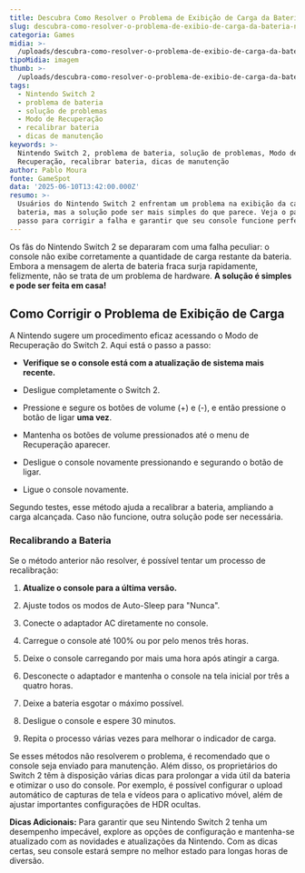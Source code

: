 ```yaml
---
title: Descubra Como Resolver o Problema de Exibição de Carga da Bateria no Switch 2
slug: descubra-como-resolver-o-problema-de-exibio-de-carga-da-bateria-no-switch-2
categoria: Games
midia: >-
  /uploads/descubra-como-resolver-o-problema-de-exibio-de-carga-da-bateria-no-switch-2-thumb.jpg
tipoMidia: imagem
thumb: >-
  /uploads/descubra-como-resolver-o-problema-de-exibio-de-carga-da-bateria-no-switch-2-thumb.jpg
tags:
  - Nintendo Switch 2
  - problema de bateria
  - solução de problemas
  - Modo de Recuperação
  - recalibrar bateria
  - dicas de manutenção
keywords: >-
  Nintendo Switch 2, problema de bateria, solução de problemas, Modo de
  Recuperação, recalibrar bateria, dicas de manutenção
author: Pablo Moura
fonte: GameSpot
data: '2025-06-10T13:42:00.000Z'
resumo: >-
  Usuários do Nintendo Switch 2 enfrentam um problema na exibição da carga da
  bateria, mas a solução pode ser mais simples do que parece. Veja o passo a
  passo para corrigir a falha e garantir que seu console funcione perfeitamente.
---
```


Os fãs do Nintendo Switch 2 se depararam com uma falha peculiar: o console não exibe corretamente a quantidade de carga restante da bateria. Embora a mensagem de alerta de bateria fraca surja rapidamente, felizmente, não se trata de um problema de hardware. **A solução é simples e pode ser feita em casa!**

## Como Corrigir o Problema de Exibição de Carga

A Nintendo sugere um procedimento eficaz acessando o Modo de Recuperação do Switch 2. Aqui está o passo a passo:

- **Verifique se o console está com a atualização de sistema mais recente.**

- Desligue completamente o Switch 2.

- Pressione e segure os botões de volume (+) e (-), e então pressione o botão de ligar **uma vez**.

- Mantenha os botões de volume pressionados até o menu de Recuperação aparecer.

- Desligue o console novamente pressionando e segurando o botão de ligar.

- Ligue o console novamente.

Segundo testes, esse método ajuda a recalibrar a bateria, ampliando a carga alcançada. Caso não funcione, outra solução pode ser necessária.

### Recalibrando a Bateria

Se o método anterior não resolver, é possível tentar um processo de recalibração:

1. **Atualize o console para a última versão.**

2. Ajuste todos os modos de Auto-Sleep para "Nunca".

3. Conecte o adaptador AC diretamente no console.

4. Carregue o console até 100% ou por pelo menos três horas.

5. Deixe o console carregando por mais uma hora após atingir a carga.

6. Desconecte o adaptador e mantenha o console na tela inicial por três a quatro horas.

7. Deixe a bateria esgotar o máximo possível.

8. Desligue o console e espere 30 minutos.

9. Repita o processo várias vezes para melhorar o indicador de carga.

Se esses métodos não resolverem o problema, é recomendado que o console seja enviado para manutenção. Além disso, os proprietários do Switch 2 têm à disposição várias dicas para prolongar a vida útil da bateria e otimizar o uso do console. Por exemplo, é possível configurar o upload automático de capturas de tela e vídeos para o aplicativo móvel, além de ajustar importantes configurações de HDR ocultas.

**Dicas Adicionais:** Para garantir que seu Nintendo Switch 2 tenha um desempenho impecável, explore as opções de configuração e mantenha-se atualizado com as novidades e atualizações da Nintendo. Com as dicas certas, seu console estará sempre no melhor estado para longas horas de diversão.
